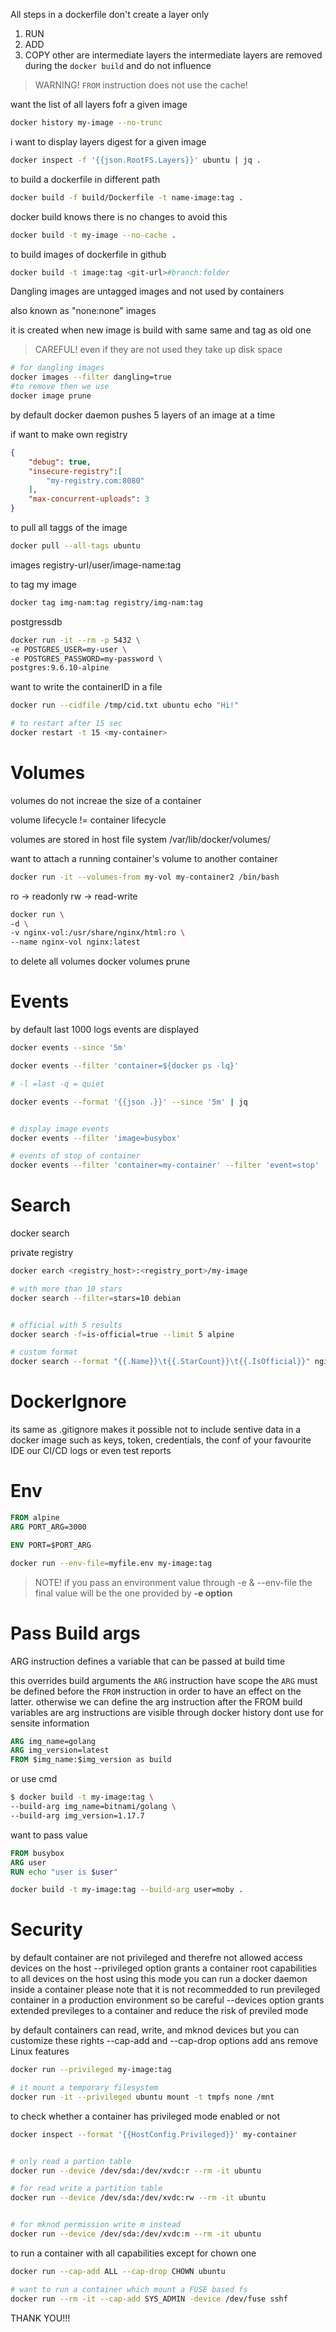 All steps in a dockerfile don't create a layer
only
1. RUN
2. ADD
3. COPY
other are intermediate layers
the intermediate layers are removed during the `docker build` and do not influence


> WARNING! `FROM` instruction does not use the cache!

want the list of all layers fofr a given image
```sh
docker history my-image --no-trunc
```

i want to display layers digest for a given image

```sh
docker inspect -f '{{json.RootFS.Layers}}' ubuntu | jq .
```

to build a dockerfile in different path

```sh
docker build -f build/Dockerfile -t name-image:tag .
```

docker build knows there is no changes to avoid this
```sh
docker build -t my-image --no-cache .
```


to build images of dockerfile in github

```sh
docker build -t image:tag <git-url>#branch:folder
```

Dangling images are untagged images and not used by containers

also known as "none:none" images

it is created when new image is build with same same and tag as old one

> CAREFUL! even if they are not used they take up disk space

```sh
# for dangling images
docker images --filter dangling=true
#to remove then we use
docker image prune
```
by default docker daemon pushes 5 layers of an image at a time

if want to make own registry
```json
{
	"debug": true,
	"insecure-registry":[
		"my-registry.com:8080"
	],
	"max-concurrent-uploads": 3
}
```

to pull all taggs of the image
```sh
docker pull --all-tags ubuntu
```


images
registry-url/user/image-name:tag

to tag my image
```sh
docker tag img-nam:tag registry/img-nam:tag
```
postgressdb

```sh
docker run -it --rm -p 5432 \
-e POSTGRES_USER=my-user \
-e POSTGRES_PASSWORD=my-password \
postgres:9.6.10-alpine
```

want to write the containerID in a file
```sh
docker run --cidfile /tmp/cid.txt ubuntu echo "Hi!"
```


```sh
# to restart after 15 sec
docker restart -t 15 <my-container>
```
# Volumes

volumes do not increae the size of a container

volume lifecycle != container lifecycle

volumes are stored in host file system
/var/lib/docker/volumes/

want to attach a running container's volume to another container


```sh
docker run -it --volumes-from my-vol my-container2 /bin/bash
```


ro -> readonly
rw -> read-write

```sh
docker run \
-d \
-v nginx-vol:/usr/share/nginx/html:ro \
--name nginx-vol nginx:latest
```

to delete all volumes
docker volumes prune


# Events
by default last 1000 logs events are displayed

```sh
docker events --since '5m'
```

```sh
docker events --filter 'container=${docker ps -lq}'

# -l =last -q = quiet

docker events --format '{{json .}}' --since '5m' | jq


# display image events
docker events --filter 'image=busybox'

# events of stop of container
docker events --filter 'container=my-container' --filter 'event=stop'
```

# Search

docker search <image name>

private registry
```sh
docker earch <registry_host>:<registry_port>/my-image
```

```sh
# with more than 10 stars 
docker search --filter=stars=10 debian


# official with 5 results
docker search -f=is-official=true --limit 5 alpine

# custom format
docker search --format "{{.Name}}\t{{.StarCount}}\t{{.IsOfficial}}" nginx

```


# DockerIgnore

its same as .gitignore
makes it possible not to include sentive data in a docker image such as keys, token, credentials, the conf of your favourite IDE our CI/CD logs or even test reports


# Env

```Dockerfile
FROM alpine
ARG PORT_ARG=3000

ENV PORT=$PORT_ARG
```

```sh
docker run --env-file=myfile.env my-image:tag
```


> NOTE! if you pass an environment value through -e & --env-file the final value will be the one provided by **-e option**

# Pass Build args

ARG instruction
defines a variable that can be passed at build time

this overrides build arguments the `ARG` instruction have scope the `ARG` must be defined before the `FROM` instruction in order to have an effect on the latter. otherwise we can define the arg instruction after the FROM build variables are arg instructions are visible through docker history dont use for sensite information

```Dockerfile
ARG img_name=golang
ARG img_version=latest
FROM $img_name:$img_version as build
```

or use cmd
```sh
$ docker build -t my-image:tag \
--build-arg img_name=bitnami/golang \
--build-arg img_version=1.17.7
```

want to pass value
```Dockerfile
FROM busybox
ARG user
RUN echo "user is $user"
```

```sh
docker build -t my-image:tag --build-arg user=moby .
```

# Security

by default container are not privileged and therefre not allowed access devices on the host
--privileged option grants a container root capabilities to all devices on the host
using this mode you can run a docker daemon inside a container please note that it is not recommedded to run previleged container in a production environment so be careful --devices option grants extended previleges to a container and reduce the risk of previled mode

by default containers can read, write, and mknod devices but you can customize these rights
--cap-add and --cap-drop options add ans remove Linux features

```sh
docker run --privileged my-image:tag
```

```sh
# it mount a temporary filesystem
docker run -it --privileged ubuntu mount -t tmpfs none /mnt
```

to check whether a container has privileged mode enabled or not

```sh
docker inspect --format '{{HostConfig.Privileged}}' my-container


# only read a partion table
docker run --device /dev/sda:/dev/xvdc:r --rm -it ubuntu

# for read write a partition table
docker run --device /dev/sda:/dev/xvdc:rw --rm -it ubuntu


# for mknod permission write m instead
docker run --device /dev/sda:/dev/xvdc:m --rm -it ubuntu
```

to run a container with all capabilities except for chown one

```sh
docker run --cap-add ALL --cap-drop CHOWN ubuntu

# want to run a container which mount a FUSE based fs
docker run --rm -it --cap-add SYS_ADMIN -device /dev/fuse sshf
```


THANK YOU!!!

